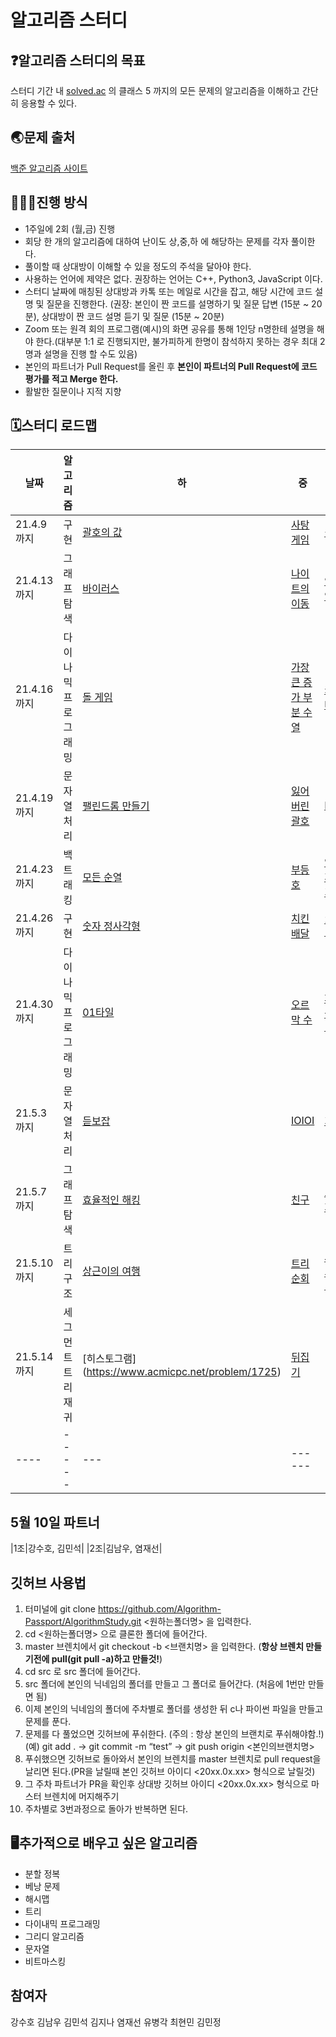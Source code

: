 # 알고리즘 스터디

## ❓알고리즘 스터디의 목표

스터디 기간 내 [solved.ac](http://solved.ac) 의 클래스 5 까지의 모든 문제의 알고리즘을 이해하고 간단히 응용할 수 있다.

## 🌏문제 출처

[백준 알고리즘 사이트](https://www.acmicpc.net/)

## 👨🏻‍💼진행 방식

- 1주일에 2회 (월,금) 진행
- 회당 한 개의 알고리즘에 대하여 난이도 상,중,하 에 해당하는 문제를 각자 풀이한다.
- 풀이할 때 상대방이 이해할 수 있을 정도의 주석을 달아야 한다.
- 사용하는 언어에 제약은 없다. 권장하는 언어는 C++, Python3, JavaScript 이다.
- 스터디 날짜에 매칭된 상대방과 카톡 또는 메일로 시간을 잡고, 해당 시간에 코드 설명 및 질문을 진행한다. (권장: 본인이 짠 코드를 설명하기 및 질문 답변 (15분 ~ 20분), 상대방이 짠 코드 설명 듣기 및 질문 (15분 ~ 20분)
- Zoom 또는 원격 회의 프로그램(예시)의 화면 공유를 통해 1인당 n명한테 설명을 해야 한다.(대부분 1:1 로 진행되지만, 불가피하게 한명이 참석하지 못하는 경우 최대 2명과 설명을 진행 할 수도 있음)
- 본인의 파트너가 Pull Request를 올린 후 **본인이 파트너의 Pull Request에 코드 평가를 적고 Merge 한다.**
- 활발한 질문이나 지적 지향

## 🗓️스터디 로드맵 

|날짜|알고리즘|하|중|상|
|---|---|---|---|---|
|21.4.9 까지|구현|[괄호의 값](https://www.acmicpc.net/problem/2504)|[사탕 게임](https://www.acmicpc.net/problem/3085)|[결혼식](https://www.acmicpc.net/problem/5567)|
|21.4.13 까지|그래프 탐색|[바이러스](https://www.acmicpc.net/problem/2606)|[나이트의 이동](https://www.acmicpc.net/problem/7562)|[안전 영역](https://www.acmicpc.net/problem/2468)|
|21.4.16 까지|다이나믹 프로그래밍|[돌 게임](https://www.acmicpc.net/problem/9655)|[가장 큰 증가 부분 수열](https://www.acmicpc.net/problem/11055)|[카드 구매하기](https://www.acmicpc.net/problem/11052)|
|21.4.19 까지|문자열 처리|[팰린드롬 만들기](https://www.acmicpc.net/problem/1213)|[잃어버린 괄호](https://www.acmicpc.net/problem/1541)|[IPv6](https://www.acmicpc.net/problem/3107)|
|21.4.23 까지|백트래킹|[모든 순열](https://www.acmicpc.net/problem/10974)|[부등호](https://www.acmicpc.net/problem/2529)|[연산자 끼워넣기](https://www.acmicpc.net/problem/14888)|
|21.4.26 까지|구현|[숫자 정사각형](https://www.acmicpc.net/problem/1051)|[치킨 배달](https://www.acmicpc.net/problem/15686)|[2048 (Easy)](https://www.acmicpc.net/problem/12100)|
|21.4.30 까지|다이나믹 프로그래밍|[01타일](https://www.acmicpc.net/problem/1904)|[오르막 수](https://www.acmicpc.net/problem/11057)|[파이프 옮기기 1](https://www.acmicpc.net/problem/17070)|
|21.5.3 까지|문자열 처리|[듣보잡](https://www.acmicpc.net/problem/1764)|[IOIOI](https://www.acmicpc.net/problem/5525)|[가르침](https://www.acmicpc.net/problem/1062)|
|21.5.7 까지|그래프 탐색|[효율적인 해킹](https://www.acmicpc.net/problem/1325)|[친구](https://www.acmicpc.net/problem/1058)|[트리의 지름](https://www.acmicpc.net/problem/1967)|
|21.5.10 까지|트리 구조|[상근이의 여행](https://www.acmicpc.net/problem/9372)|[트리 순회](https://www.acmicpc.net/problem/1991)|[사회망 서비스(SNS)](https://www.acmicpc.net/problem/2533)|
|21.5.14 까지|세그먼트 트리 재귀|[히스토그램] (https://www.acmicpc.net/problem/1725)|[뒤집기](https://www.acmicpc.net/problem/10472)||
|----|-----|---|------|-------|

## 5월 10일 파트너
|1조|강수호, 김민석|
|2조|김남우, 염재선|

## 깃허브 사용법

1. 터미널에 git clone https://github.com/Algorithm-Passport/AlgorithmStudy.git <원하는폴더명> 을 입력한다.
2. cd <원하는폴더명> 으로 클론한 폴더에 들어간다.
3. master 브렌치에서 git checkout -b <브랜치명> 을 입력한다. (**항상 브렌치 만들기전에 pull(git pull -a)하고 만들것!**)
5. cd src 로 src 폴더에 들어간다.
6. src 폴더에 본인의 닉네임의 폴더를 만들고 그 폴더로 들어간다. (처음에 1번만 만들면 됨)
7. 이제 본인의 닉네임의 폴더에 주차별로 폴더를 생성한 뒤 c나 파이썬 파일을 만들고 문제를 푼다.
8. 문제를 다 풀었으면 깃허브에 푸쉬한다. (주의 : 항상 본인의 브랜치로 푸쉬해야함.!)  (예) git add .  -> git commit -m “test”  -> git push origin <본인의브랜치명>
9. 푸쉬했으면 깃허브로 돌아와서 본인의 브렌치를 master 브렌치로 pull request을 날리면 된다.(PR을 날릴때 본인 깃허브 아이디 <20xx.0x.xx> 형식으로 날릴것)
10. 그 주차 파트너가 PR을 확인후 상대방 깃허브 아이디 <20xx.0x.xx> 형식으로 마스터 브렌치에 머지해주기
11. 주차별로 3번과정으로 돌아가 반복하면 된다.


## 🖥️추가적으로 배우고 싶은 알고리즘

- 분할 정복
- 베낭 문제
- 해시맵
- 트리
- 다이내믹 프로그래밍
- 그리디 알고리즘
- 문자열
- 비트마스킹

## 참여자
강수호 김남우 김민석 김지나 염재선 유병각 최현민 김민정
